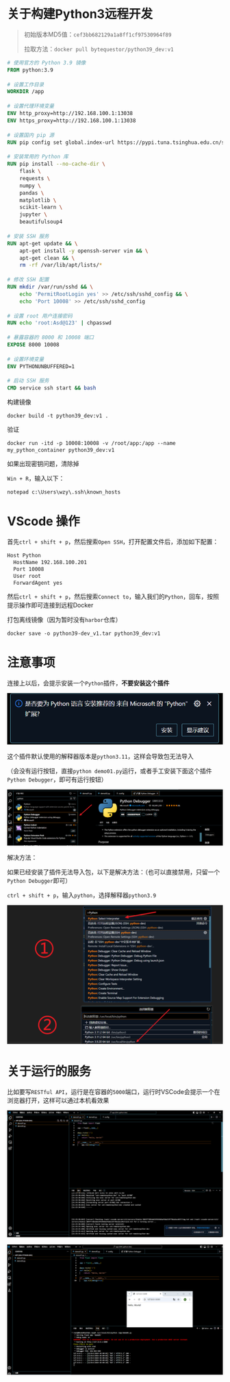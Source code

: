 # 关于构建Python3远程开发

> 初始版本MD5值：`cef3bb682129a1a8ff1cf97530964f89`
>
> 拉取方法：`docker pull bytequestor/python39_dev:v1`

```dockerfile
# 使用官方的 Python 3.9 镜像
FROM python:3.9

# 设置工作目录
WORKDIR /app

# 设置代理环境变量
ENV http_proxy=http://192.168.100.1:13038
ENV https_proxy=http://192.168.100.1:13038

# 设置国内 pip 源
RUN pip config set global.index-url https://pypi.tuna.tsinghua.edu.cn/simple

# 安装常用的 Python 库
RUN pip install --no-cache-dir \
    flask \
    requests \
    numpy \
    pandas \
    matplotlib \
    scikit-learn \
    jupyter \
    beautifulsoup4

# 安装 SSH 服务
RUN apt-get update && \
    apt-get install -y openssh-server vim && \
    apt-get clean && \
    rm -rf /var/lib/apt/lists/*

# 修改 SSH 配置
RUN mkdir /var/run/sshd && \
    echo 'PermitRootLogin yes' >> /etc/ssh/sshd_config && \
    echo 'Port 10008' >> /etc/ssh/sshd_config

# 设置 root 用户连接密码
RUN echo 'root:Asd@123' | chpasswd

# 暴露容器的 8000 和 10008 端口
EXPOSE 8000 10008

# 设置环境变量
ENV PYTHONUNBUFFERED=1

# 启动 SSH 服务
CMD service ssh start && bash
```

构建镜像

```shell
docker build -t python39_dev:v1 .
```

验证

```shell
docker run -itd -p 10008:10008 -v /root/app:/app --name my_python_container python39_dev:v1
```

如果出现密钥问题，清除掉

`Win + R`，输入以下：

```shell
notepad c:\Users\wzy\.ssh\known_hosts
```

# VScode 操作

首先`ctrl + shift + p`，然后搜索`Open SSH`，打开配置文件后，添加如下配置：

```shell
Host Python
  HostName 192.168.100.201
  Port 10008
  User root
  ForwardAgent yes
```

然后`ctrl + shift + p`，然后搜索`Connect to`，输入我们的`Python`，回车，按照提示操作即可连接到远程Docker

打包离线镜像（因为暂时没有`harbor`仓库）

```shell
docker save -o python39-dev_v1.tar python39_dev:v1
```

# 注意事项

连接上以后，会提示安装一个`Python`插件，**不要安装这个插件**

![运行按钮](../img/pythonDockerDev/no.png)

这个插件默认使用的解释器版本是`python3.11`，这样会导致包无法导入

（会没有运行按钮，直接`python demo01.py`运行，或者手工安装下面这个插件`Python Debugger`，即可有运行按钮）

![运行按钮](../img/pythonDockerDev/4.png)

解决方法：

如果已经安装了插件无法导入包，以下是解决方法：（也可以直接禁用，只留一个`Python Debugger`即可）

`ctrl + shift + p`，输入`python`，选择解释器`python3.9`

![3](../img/pythonDockerDev/3.png)

# 关于运行的服务

比如要写`RESTful API`，运行是在容器的`5000`端口，运行时VSCode会提示一个在浏览器打开，这样可以通过本机看效果

![3](../img/pythonDockerDev/7.png)

![3](../img/pythonDockerDev/6.png)